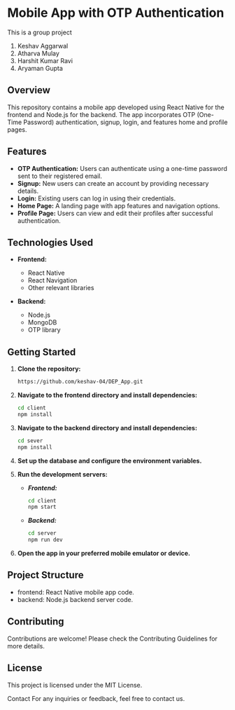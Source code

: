 # Mobile App with OTP Authentication
This is a group project
  1. Keshav Aggarwal
  2. Atharva Mulay
  3. Harshit Kumar Ravi
  4. Aryaman Gupta
     
## Overview

This repository contains a mobile app developed using React Native for the frontend and Node.js for the backend. The app incorporates OTP (One-Time Password) authentication, signup, login, and features home and profile pages.

## Features

- **OTP Authentication:** Users can authenticate using a one-time password sent to their registered email.
- **Signup:** New users can create an account by providing necessary details.
- **Login:** Existing users can log in using their credentials.
- **Home Page:** A landing page with app features and navigation options.
- **Profile Page:** Users can view and edit their profiles after successful authentication.

## Technologies Used

- **Frontend:**
  - React Native
  - React Navigation
  - Other relevant libraries

- **Backend:**
  - Node.js
  - MongoDB 
  - OTP library 

## Getting Started

1. **Clone the repository:**

   ```bash
   https://github.com/keshav-04/DEP_App.git
   ```
2. **Navigate to the frontend directory and install dependencies:**

      ```bash
      cd client
      npm install
      ```
3. **Navigate to the backend directory and install dependencies:**

    ```bash
    cd sever
    npm install
    ```
4. **Set up the database and configure the environment variables.**

5. **Run the development servers:**
   - ***Frontend:***
        ```bash
        cd client
        npm start
       ```
   - ***Backend:***
       ```bash
       cd server
       npm run dev
6. **Open the app in your preferred mobile emulator or device.**

## Project Structure

  -  frontend: React Native mobile app code.
  -  backend: Node.js backend server code.
    
## Contributing

Contributions are welcome! Please check the Contributing Guidelines for more details.

## License
This project is licensed under the MIT License.

Contact
For any inquiries or feedback, feel free to contact us.
